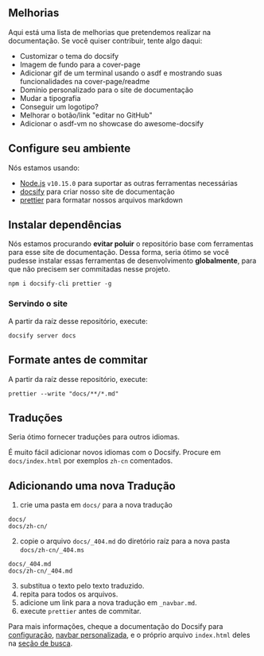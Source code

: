 ## Melhorias

Aqui está uma lista de melhorias que pretendemos realizar na documentação. Se você quiser contribuir, tente algo daqui:

- Customizar o tema do docsify
- Imagem de fundo para a cover-page
- Adicionar gif de um terminal usando o asdf e mostrando suas funcionalidades na cover-page/readme
- Domínio personalizado para o site de documentação
- Mudar a tipografia
- Conseguir um logotipo?
- Melhorar o botão/link "editar no GitHub"
- Adicionar o asdf-vm no showcase do awesome-docsify

## Configure seu ambiente

Nós estamos usando:

- [Node.js](https://github.com/asdf-vm/asdf-nodejs) `v10.15.0` para suportar as outras ferramentas necessárias
- [docsify](https://docsify.js.org/#/) para criar nosso site de documentação
- [prettier](https://prettier.io/) para formatar nossos arquivos markdown

## Instalar dependências

Nós estamos procurando **evitar poluir** o repositório base com ferramentas para esse site de documentação. Dessa forma, seria ótimo se você pudesse instalar essas ferramentas de desenvolvimento **globalmente**, para que não precisem ser commitadas nesse projeto.

```shell
npm i docsify-cli prettier -g
```

### Servindo o site

A partir da raíz desse repositório, execute:

```shell
docsify server docs
```

## Formate antes de commitar

A partir da raíz desse repositório, execute:

```shell
prettier --write "docs/**/*.md"
```

## Traduções

Seria ótimo fornecer traduções para outros idiomas.

É muito fácil adicionar novos idiomas com o Docsify. Procure em `docs/index.html` por exemplos `zh-cn` comentados.

## Adicionando uma nova Tradução

1. crie uma pasta em `docs/` para a nova tradução
  ```
  docs/
  docs/zh-cn/
  ````
2. copie o arquivo `docs/_404.md` do diretório raíz para a nova pasta `docs/zh-cn/_404.ms`
  ```
  docs/_404.md
  docs/zh-cn/_404.md
  ```
3. substitua o texto pelo texto traduzido.
4. repita para todos os arquivos.
5. adicione um link para a nova tradução em `_navbar.md`.
6. execute `prettier` antes de commitar.

Para mais informações, cheque a documentação do Docsify para [configuração](https://docsify.js.org/#/configuration), [navbar personalizada](https://docsify.js.org/#/custom-navbar), e o próprio arquivo `index.html` deles na [seção de busca](https://github.com/docsifyjs/docsify/blob/6ac7bace213145cb655e9a5e9e209384db08e5f9/docs/index.html#L48).

